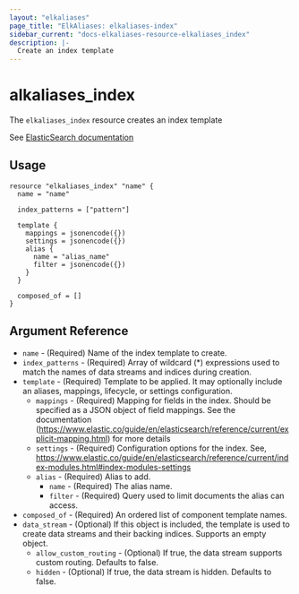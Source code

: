 ```yaml
---
layout: "elkaliases"
page_title: "ElkAliases: elkaliases-index"
sidebar_current: "docs-elkaliases-resource-elkaliases_index"
description: |-
  Create an index template
---
```


# alkaliases\_index

The ``elkaliases_index`` resource creates an index template

See [ElasticSearch documentation](https://www.elastic.co/guide/en/elasticsearch/reference/current/index-templates.html)

## Usage

```hcl
resource "elkaliases_index" "name" {
  name = "name"

  index_patterns = ["pattern"]

  template {
    mappings = jsonencode({})
    settings = jsonencode({})
    alias {
      name = "alias_name"
      filter = jsonencode({})
    }
  }

  composed_of = []
}
```

## Argument Reference

* `name` - (Required) Name of the index template to create.
* `index_patterns` - (Required) Array of wildcard (*) expressions used to match the names of data streams and indices during creation.
* `template` - (Required) Template to be applied. It may optionally include an aliases, mappings, lifecycle, or settings configuration.
  * `mappings` - (Required) Mapping for fields in the index. Should be specified as a JSON object of field mappings. See the documentation (https://www.elastic.co/guide/en/elasticsearch/reference/current/explicit-mapping.html) for more details
  * `settings` - (Required) Configuration options for the index. See, https://www.elastic.co/guide/en/elasticsearch/reference/current/index-modules.html#index-modules-settings
  * `alias` - (Required) Alias to add.
    * `name` - (Required) The alias name.
    * `filter` - (Required) Query used to limit documents the alias can access.
* `composed_of` - (Required) An ordered list of component template names.
* `data_stream` - (Optional) If this object is included, the template is used to create data streams and their backing indices. Supports an empty object.
  * `allow_custom_routing` - (Optional) If true, the data stream supports custom routing. Defaults to false.
  * `hidden` - (Optional) If true, the data stream is hidden. Defaults to false.
